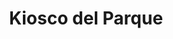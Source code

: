 ---
title: "Kiosco del Parque"
url: /ciudad-autonoma-de-buenos-aires/kiosco-del-parque/
shop: comodidad
---